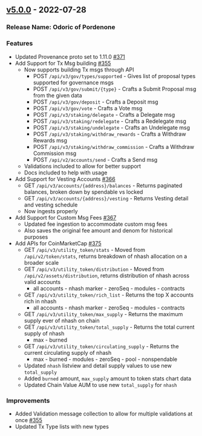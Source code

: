 ## [v5.0.0](https://github.com/provenance-io/explorer-service/releases/tag/v4.3.1) - 2022-07-28
### Release Name: Odoric of Pordenone

### Features
* Updated Provenance proto set to 1.11.0 [#371](https://github.com/provenance-io/explorer-service/issues/371)
* Add Support for Tx Msg building [#355](https://github.com/provenance-io/explorer-service/issues/355)
    * Now supports building Tx msgs through API
        * POST `/api/v3/gov/types/supported` - Gives list of proposal types supported for governance msgs
        * POST `/api/v3/gov/submit/{type}` - Crafts a Submit Proposal msg from the given data
        * POST `/api/v3/gov/deposit` - Crafts a Deposit msg
        * POST `/api/v3/gov/vote` - Crafts a Vote msg
        * POST `/api/v3/staking/delegate` - Crafts a Delegate msg
        * POST `/api/v3/staking/redelegate` - Crafts a Redelegate msg
        * POST `/api/v3/staking/undelegate` - Crafts an Undelegate msg
        * POST `/api/v3/staking/withdraw_rewards` - Crafts a Withdraw Rewards msg
        * POST `/api/v3/staking/withdraw_commission` - Crafts a Withdraw Commission msg
        * POST `/api/v2/accounts/send` - Crafts a Send msg
    * Validations included to allow for better support
    * Docs included to help with usage
* Add Support for Vesting Accounts [#366](https://github.com/provenance-io/explorer-service/issues/366)
    * GET `/api/v3/accounts/{address}/balances` - Returns paginated balances, broken down by spendable vs locked
    * GET `/api/v3/accounts/{address}/vesting` - Returns Vesting detail and vesting schedule
    * Now ingests properly
* Add Support for Custom Msg Fees [#367](https://github.com/provenance-io/explorer-service/issues/367)
    * Updated fee ingestion to accommodate custom msg fees
    * Also saves the original fee amount and denom for historical purposes
* Add APIs for CoinMarketCap [#375](https://github.com/provenance-io/explorer-service/issues/375)
    * GET `/api/v3/utility_token/stats` - Moved from `/api/v2/token/stats`, returns breakdown of nhash allocation on a broader scale
    * GET `/api/v3/utility_token/distribution` - Moved from `/api/v2/assets/distribution`, returns distribution of nhash across valid accounts
        * all accounts - nhash marker - zeroSeq - modules - contracts
    * GET `/api/v3/utility_token/rich_list` - Returns the top X accounts rich in nhash
        * all accounts - nhash marker - zeroSeq - modules - contracts
    * GET `/api/v3/utility_token/max_supply` - Returns the maximum supply ever of nhash on chain
    * GET `/api/v3/utility_token/total_supply` - Returns the total current supply of nhash
        * max - burned
    * GET `/api/v3/utility_token/circulating_supply` - Returns the current circulating supply of nhash
        * max - burned - modules - zeroSeq - pool - nonspendable
    * Updated `nhash` listview and detail supply values to use new `total_supply`
    * Added `burned` amount, `max_supply` amount to token stats chart data
    * Updated Chain Value AUM to use new `total_supply` for `nhash`

### Improvements
* Added Validation message collection to allow for multiple validations at once [#355](https://github.com/provenance-io/explorer-service/issues/355)
* Updated Tx Type lists with new types
